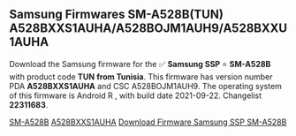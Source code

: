 <h2>Samsung Firmwares SM-A528B(TUN) A528BXXS1AUHA/A528BOJM1AUH9/A528BXXU1AUHA</h2>
Download the Samsung firmware for the ✅ <strong>Samsung SSP </strong> ⭐ <strong>SM-A528B</strong> with product code <strong>TUN</strong> <strong> from Tunisia</strong>. This firmware has version number PDA <strong>A528BXXS1AUHA</strong> and CSC A528BOJM1AUH9. The operating system of this firmware is Android R , with build date 2021-09-22. Changelist <strong>22311683</strong>.


[SM-A528B](https://samfirm.shop/samsung/model/SM-A528B)
[A528BXXS1AUHA](https://samfirm.shop/samsung/pda/A528BXXS1AUHA)
[Download Firmware Samsung SSP SM-A528B](https://samfirm.shop/samsung/firmware/459118)

